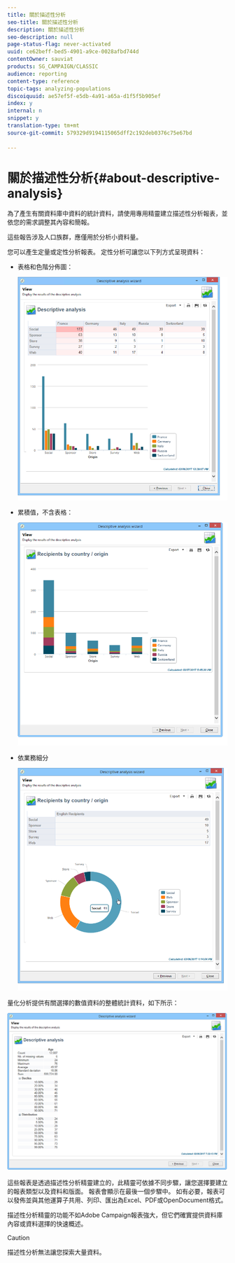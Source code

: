 ```yaml
---
title: 關於描述性分析
seo-title: 關於描述性分析
description: 關於描述性分析
seo-description: null
page-status-flag: never-activated
uuid: ce62beff-bed5-4901-a9ce-0028afbd744d
contentOwner: sauviat
products: SG_CAMPAIGN/CLASSIC
audience: reporting
content-type: reference
topic-tags: analyzing-populations
discoiquuid: ae57ef5f-e5db-4a91-a65a-d1f5f5b905ef
index: y
internal: n
snippet: y
translation-type: tm+mt
source-git-commit: 579329d9194115065dff2c192deb0376c75e67bd

---
```



# 關於描述性分析{#about-descriptive-analysis}

為了產生有關資料庫中資料的統計資料，請使用專用精靈建立描述性分析報表，並依您的需求調整其內容和簡報。

這些報告涉及人口族群，應僅用於分析小資料量。

您可以產生定量或定性分析報表。 定性分析可讓您以下列方式呈現資料：

* 表格和色階分佈圖：

   ![](assets/reporting_descriptive_sample_1.png)

* 累積值，不含表格：

   ![](assets/reporting_descriptive_sample_3.png)

* 依業務細分

   ![](assets/reporting_descriptive_sample_2.png)

量化分析提供有關選擇的數值資料的整體統計資料，如下所示：

![](assets/reporting_descriptive_quantitative_sample.png)

這些報表是透過描述性分析精靈建立的，此精靈可依據不同步驟，讓您選擇要建立的報表類型以及資料和版面。 報表會顯示在最後一個步驟中。 如有必要，報表可以發佈並與其他運算子共用、列印、匯出為Excel、PDF或OpenDocument格式。

描述性分析精靈的功能不如Adobe Campaign報表強大，但它們確實提供資料庫內容或資料選擇的快速概述。

>[!CAUTION]
>
>描述性分析無法讓您探索大量資料。

